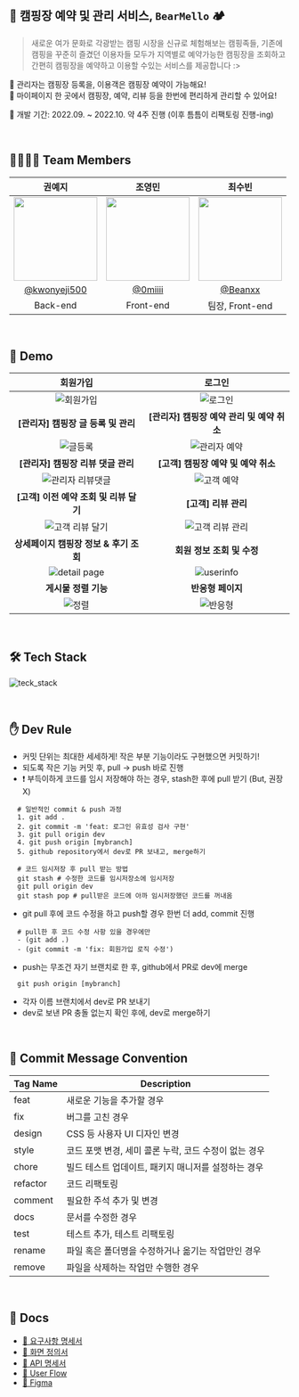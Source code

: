 ## 🐻 캠핑장 예약 및 관리 서비스, `BearMello`  🏕

> 새로운 여가 문화로 각광받는 캠핑 시장을 신규로 체험해보는 캠핑족들, 기존에 캠핑을 꾸준히 즐겼던 이용자들 모두가 지역별로 예약가능한 캠핑장을 조회하고 간편히 캠핑장을 예약하고 이용할 수있는 서비스를 제공합니다 :>

🙈 관리자는 캠핑장 등록을, 이용객은 캠핑장 예약이 가능해요! <br/>
🙉 마이페이지 한 곳에서 캠핑장, 예약, 리뷰 등을 한번에 편리하게 관리할 수 있어요!


📆 개발 기간: 2022.09. ~ 2022.10. 약 4주 진행 (이후 틈틈이 리팩토링 진행-ing)

<br/>

## 👩‍💻🧑‍💻 Team Members

| 권예지 | 조영민 | 최수빈 |
|:-:|:-:|:-:|
| <img src="https://avatars.githubusercontent.com/u/77970912?v=4" width=150px/> | <img src="https://avatars.githubusercontent.com/u/85497694?v=4" width=150px/> | <img src="https://avatars.githubusercontent.com/u/64299610?v=4" width=150px/> |
| [@kwonyeji500](https://github.com/kwonyeji500) | [@0miiii](https://github.com/0miiii) | [@Beanxx](https://github.com/Beanxx) |
| Back-end | Front-end | 팀장, Front-end |

<br/>

## 💫 Demo


| **회원가입** | **로그인** |
|:-:|:-:|
| ![회원가입](https://user-images.githubusercontent.com/64299610/206495870-88d72702-f52a-4aa9-9a6d-570587e8adf0.gif) | ![로그인](https://user-images.githubusercontent.com/64299610/206497080-9c86c069-076c-4721-b2ef-5f593a4b8a9a.gif) |
| **[관리자] 캠핑장 글 등록 및 관리** | **[관리자] 캠핑장 예약 관리 및 예약 취소** |
| ![글등록](https://user-images.githubusercontent.com/64299610/206499223-a6a49ea3-be43-4399-83e1-fd2f2349d336.gif) | ![관리자 예약](https://user-images.githubusercontent.com/64299610/206515891-9f9a2260-d33c-4afb-ae10-236166d1f48d.gif) |
| **[관리자] 캠핑장 리뷰 댓글 관리** | **[고객] 캠핑장 예약 및 예약 취소** |
| ![관리자 리뷰댓글](https://user-images.githubusercontent.com/64299610/206517742-9d64fb91-8741-481b-ab7d-66f8da092299.gif) | ![고객 예약](https://user-images.githubusercontent.com/64299610/206513390-cf87b3c1-ebee-4321-a17e-2faebdb53a09.gif)
| **[고객] 이전 예약 조회 및 리뷰 달기** |  **[고객] 리뷰 관리** |
| ![고객 리뷰 달기](https://user-images.githubusercontent.com/64299610/206519381-03b1389e-c247-4856-a3ea-f6eeb68197b8.gif) | ![고객 리뷰 관리](https://user-images.githubusercontent.com/64299610/206517227-59af32b4-d81b-4c5b-a432-1e82388a77fe.gif) |
| **상세페이지 캠핑장 정보 & 후기 조회** | **회원 정보 조회 및 수정** |
| ![detail page](https://user-images.githubusercontent.com/64299610/206514593-1041a28e-3181-41ca-93a1-2582a04d27b3.gif) | ![userinfo](https://user-images.githubusercontent.com/64299610/206514178-eb883725-da42-47e7-856d-4da9ae729ecf.gif) |
| **게시물 정렬 기능** | **반응형 페이지** |
| ![정렬](https://user-images.githubusercontent.com/64299610/206515058-30c5c078-c37c-4237-842a-74bb80428031.gif) | ![반응형](https://user-images.githubusercontent.com/64299610/206523776-a4783f93-8e96-499f-b7c8-afb6a9da4acc.gif) |


<br/>

## 🛠 Tech Stack

![teck_stack](https://user-images.githubusercontent.com/64299610/206486678-3d7f1b35-5a52-404f-afe4-ef2bf4aa0328.png)


<br/>

## ✋ Dev Rule

- 커밋 단위는 최대한 세세하게! 작은 부분 기능이라도 구현했으면 커밋하기!
- 되도록 작은 기능 커밋 후, pull -> push 바로 진행
- ❗️ 부득이하게 코드를 임시 저장해야 하는 경우, stash한 후에 pull 받기 (But, 권장 X)

```
  # 일반적인 commit & push 과정
  1. git add .
  2. git commit -m 'feat: 로그인 유효성 검사 구현'
  3. git pull origin dev
  4. git push origin [mybranch]
  5. github repository에서 dev로 PR 보내고, merge하기

  # 코드 임시저장 후 pull 받는 방법
  git stash # 수정한 코드를 임시저장소에 임시저장
  git pull origin dev
  git stash pop # pull받은 코드에 아까 임시저장했던 코드를 꺼내옴
```

- git pull 후에 코드 수정을 하고 push할 경우 한번 더 add, commit 진행

```
  # pull한 후 코드 수정 사항 있을 경우에만
  - (git add .)
  - (git commit -m 'fix: 회원가입 로직 수정')
```

- push는 무조건 자기 브랜치로 한 후, github에서 PR로 dev에 merge

```
  git push origin [mybranch]
```

- 각자 이름 브랜치에서 dev로 PR 보내기
- dev로 보낸 PR 충돌 없는지 확인 후에, dev로 merge하기

<br/>

## 📨 Commit Message Convention

| Tag Name | Description                                           |
| -------- | ----------------------------------------------------- |
| feat     | 새로운 기능을 추가할 경우                             |
| fix      | 버그를 고친 경우                                      |
| design   | CSS 등 사용자 UI 디자인 변경                          |
| style    | 코드 포맷 변경, 세미 콜론 누락, 코드 수정이 없는 경우 |
| chore    | 빌드 테스트 업데이트, 패키지 매니저를 설정하는 경우   |
| refactor | 코드 리팩토링                                         |
| comment  | 필요한 주석 추가 및 변경                              |
| docs     | 문서를 수정한 경우                                    |
| test     | 테스트 추가, 테스트 리팩토링                          |
| rename   | 파일 혹은 폴더명을 수정하거나 옮기는 작업만인 경우    |
| remove   | 파일을 삭제하는 작업만 수행한 경우                    |

<br/>

## 📑 Docs

- [🔗 요구사항 명세서](https://docs.google.com/spreadsheets/d/1wt6KmpZkLAck35G9nEQd89tNI7O04zmCPmNwwueId7o/edit#gid=928874266)
- [🔗 화면 정의서](https://www.notion.so/42473629698645778f924b7108fb8103?v=280995dada754f7984ff16748f63b9de)
- [🔗 API 명세서](https://www.notion.so/codestates/API-DOCS-41d49666e8de474bbffa0b0022c97758)
- [🔗 User Flow](https://miro.com/app/board/uXjVPYddnww=/)
- [🔗 Figma](https://www.figma.com/file/5v6mAPyrOf5PxnGVJCrVW5/BearMello_Design?node-id=12%3A2569)
